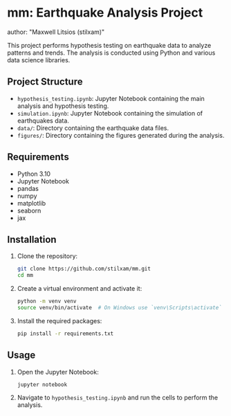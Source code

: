 # mm: Earthquake Analysis Project
author: "Maxwell Litsios (stilxam)" 

This project performs hypothesis testing on earthquake data to analyze patterns and trends. The analysis is conducted using Python and various data science libraries.

## Project Structure

- `hypothesis_testing.ipynb`: Jupyter Notebook containing the main analysis and hypothesis testing.
- `simulation.ipynb`: Jupyter Notebook containing the simulation of earthquakes data.
- `data/`: Directory containing the earthquake data files.
- `figures/`: Directory containing the figures generated during the analysis.

## Requirements

- Python 3.10
- Jupyter Notebook
- pandas
- numpy
- matplotlib
- seaborn
- jax

## Installation

1. Clone the repository:
    ```sh
    git clone https://github.com/stilxam/mm.git
    cd mm
    ```

2. Create a virtual environment and activate it:
    ```sh
    python -m venv venv
    source venv/bin/activate  # On Windows use `venv\Scripts\activate`
    ```

3. Install the required packages:
    ```sh
    pip install -r requirements.txt
    ```

## Usage

1. Open the Jupyter Notebook:
    ```sh
    jupyter notebook
    ```

2. Navigate to `hypothesis_testing.ipynb` and run the cells to perform the analysis.

